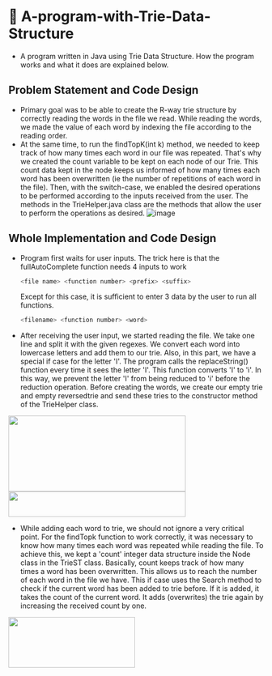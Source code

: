 # 📃 A-program-with-Trie-Data-Structure
  - A program written in Java using Trie Data Structure. How the program works and what it does are explained below.

## Problem Statement and Code Design
- Primary goal was to be able to create the R-way trie structure by correctly reading the words in the file we read. While reading the words, we made the value of each word by indexing the file according to the reading order. 
- At the same time, to run the findTopK(int k) method, we needed to keep track of how many times each word in our file was repeated. That's why we created the count variable to be kept on each node of our Trie. This count data kept in the node keeps us informed of how many times each word has been overwritten (ie the number of repetitions of each word in the file). Then, with the switch-case, we enabled the desired operations to be performed according to the inputs received from the user. The methods in the TrieHelper.java class are the methods that allow the user to perform the operations as desired.
![image](https://user-images.githubusercontent.com/75734949/161154919-37d48f5c-19eb-42ed-8c77-d1c861f3a94a.png)

## Whole Implementation and Code Design
- Program first waits for user inputs. The trick here is that the fullAutoComplete function needs 4 inputs to work 
  ```bash
  <file name> <function number> <prefix> <suffix>
  ```
  Except for this case, it is sufficient to enter 3 data by the user to run all functions. 
  ```bash
  <filename> <function number> <word>
  ```
- After receiving the user input, we started reading the file. We take one line and split it with the given regexes. We convert each word into lowercase letters and add them to our trie. Also, in this part, we have a special if case for the letter 'I'. The program calls the replaceString() function every time it sees the letter 'I'. This function converts 'I' to 'i'. In this way, we prevent the letter 'I' from being reduced to 'i' before the reduction operation. Before creating the words, we create our empty trie and empty reversedtrie and send these tries to the constructor method of the TrieHelper class.


<a href="url"><img src="https://user-images.githubusercontent.com/75734949/161155686-74ae79da-fda9-4228-9b7c-0872c849148d.png" align="left" height="150" width="350" ></a>

<a href="url"><img src="https://user-images.githubusercontent.com/75734949/161156078-6f3756fd-b2be-40f6-b869-be5fdfc491fb.png" align="middle" height="50" width="350" ></a>


- While adding each word to trie, we should not ignore a very critical point. For the findTopk function to work correctly, it was necessary to know how many times each word was repeated while reading the file. To achieve this, we kept a 'count' integer data structure inside the Node class in the TrieST class. Basically, count keeps track of how many times a word has been overwritten. This allows us to reach the number of each word in the file we have. This if case uses the Search method to check if the current word has been added to trie before. If it is added, it takes the count of the current word. It adds (overwrites) the trie again by increasing the received count by one.

<a href="url"><img src="https://user-images.githubusercontent.com/75734949/161156209-3ddde87e-cbdd-4e70-83c6-ff64bac7f1a5.png" align="left" height="100" width="250" ></a>











